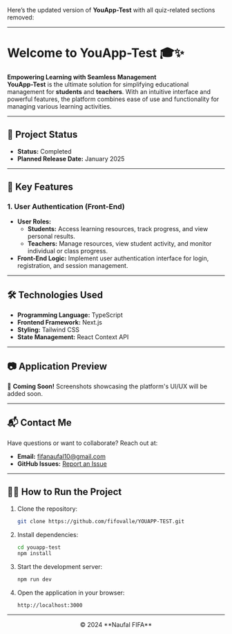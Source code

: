 Here’s the updated version of **YouApp-Test** with all quiz-related sections removed:

---

# Welcome to **YouApp-Test** 🎓✨

**Empowering Learning with Seamless Management**  
**YouApp-Test** is the ultimate solution for simplifying educational management for **students** and **teachers**. With an intuitive interface and powerful features, the platform combines ease of use and functionality for managing various learning activities.

---

## 🚧 **Project Status**

- **Status:** Completed
- **Planned Release Date:** January 2025

---

## 🚀 **Key Features**

### **1. User Authentication (Front-End)**

- **User Roles:**
  - **Students:** Access learning resources, track progress, and view personal results.
  - **Teachers:** Manage resources, view student activity, and monitor individual or class progress.
- **Front-End Logic:** Implement user authentication interface for login, registration, and session management.

---

## 🛠️ **Technologies Used**

- **Programming Language:** TypeScript
- **Frontend Framework:** Next.js
- **Styling:** Tailwind CSS
- **State Management:** React Context API

---

## 📷 **Application Preview**

🚧 **Coming Soon!** Screenshots showcasing the platform's UI/UX will be added soon.

---

## 📬 **Contact Me**

Have questions or want to collaborate? Reach out at:

- **Email:** [fifanaufal10@gmail.com](mailto:fifanaufal10@gmail.com)
- **GitHub Issues:** [Report an Issue](https://github.com/fifovalle/YOUAPP-TEST/issues)

---

## 👨‍💻 **How to Run the Project**

1. Clone the repository:

   ```bash
   git clone https://github.com/fifovalle/YOUAPP-TEST.git
   ```

2. Install dependencies:

   ```bash
   cd youapp-test
   npm install
   ```

3. Start the development server:

   ```bash
   npm run dev
   ```

4. Open the application in your browser:
   ```plaintext
   http://localhost:3000
   ```

---

<div align="center">  
  &copy; 2024 **Naufal FIFA**  
</div>
